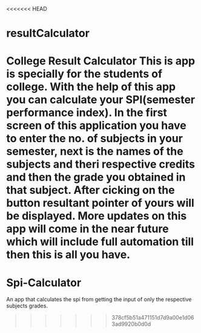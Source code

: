 <<<<<<< HEAD
# resultCalculator
College Result Calculator
This is app is specially for the students of college. With the help of this app you can calculate your SPI(semester performance index). In the first screen of this application you have to enter the no. of subjects in your semester, next is the names of the subjects and theri respective credits and then the grade you obtained in that subject. After cicking on the button resultant pointer of yours will be displayed. More updates on this app will come in the near future which will include full automation till then this is all you have.
=======
# Spi-Calculator
An app that calculates the spi from getting the input of only the respective subjects grades.
>>>>>>> 378cf5b51a471151d7d9a00e1d063ad9920b0d0d
